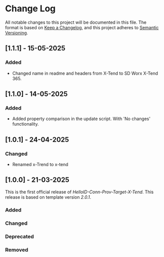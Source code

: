 # Change Log

All notable changes to this project will be documented in this file. The format is based on [Keep a Changelog](https://keepachangelog.com), and this project adheres to [Semantic Versioning](https://semver.org).

## [1.1.1] - 15-05-2025
### Added
- Changed name in readme and headers from X-Tend to SD Worx X-Tend 365.

## [1.1.0] - 14-05-2025

### Added
- Added property comparison in the update script. With 'No changes' functionality.

## [1.0.1] - 24-04-2025

### Changed
- Renamed x-Trend to x-tend

## [1.0.0] - 21-03-2025

This is the first official release of _HelloID-Conn-Prov-Target-X-Tend_. This release is based on template version _2.0.1_.

### Added

### Changed

### Deprecated

### Removed